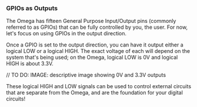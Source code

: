 ### GPIOs as Outputs

The Omega has fifteen General Purpose Input/Output pins (commonly referred to as GPIOs) that can be fully controlled by you, the user. For now, let's focus on using GPIOs in the output direction.

Once a GPIO is set to the output direction, you can have it output either a logical LOW or a logical HIGH. The exact voltage of each will depend on the system that's being used; on the Omega, logical LOW is 0V and logical HIGH is about 3.3V.

// TO DO: IMAGE: descriptive image showing 0V and 3.3V outputs

These logical HIGH and LOW signals can be used to control external circuits that are separate from the Omega, and are the foundation for your digital circuits!